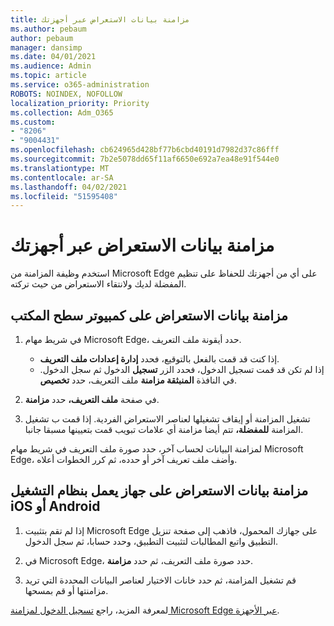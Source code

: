 ```yaml
---
title: مزامنة بيانات الاستعراض عبر أجهزتك
ms.author: pebaum
author: pebaum
manager: dansimp
ms.date: 04/01/2021
ms.audience: Admin
ms.topic: article
ms.service: o365-administration
ROBOTS: NOINDEX, NOFOLLOW
localization_priority: Priority
ms.collection: Adm_O365
ms.custom:
- "8206"
- "9004431"
ms.openlocfilehash: cb624965d428bf77b6cbd40191d7982d37c86fff
ms.sourcegitcommit: 7b2e5078dd65f11af6650e692a7ea48e91f544e0
ms.translationtype: MT
ms.contentlocale: ar-SA
ms.lasthandoff: 04/02/2021
ms.locfileid: "51595408"
---
```

# <a name="sync-your-browsing-data-across-your-devices"></a>مزامنة بيانات الاستعراض عبر أجهزتك

استخدم وظيفة المزامنة من Microsoft Edge على أي من أجهزتك للحفاظ على تنظيم المفضلة لديك ولانتقاء الاستعراض من حيث تركته.

## <a name="sync-your-browsing-data-on-a-desktop-computer"></a>مزامنة بيانات الاستعراض على كمبيوتر سطح المكتب

1. في شريط مهام Microsoft Edge، حدد أيقونة ملف التعريف.
    
    - إذا كنت قد قمت بالفعل بالتوقيع، فحدد **إدارة إعدادات ملف التعريف**.
    - إذا لم تكن قد قمت تسجيل الدخول، فحدد الزر **تسجيل** الدخول ثم سجل الدخول. في النافذة **المنبثقة مزامنة** ملف التعريف، حدد **تخصيص**.

1. في صفحة **ملف التعريف،** حدد **مزامنة**.

1. تشغيل المزامنة أو إيقاف تشغيلها لعناصر الاستعراض الفردية. إذا قمت ب تشغيل المزامنة **للمفضلة،** تتم أيضا مزامنة أي علامات تبويب قمت بتعيينها مسبقا جانبا.

لمزامنة البيانات لحساب آخر، حدد صورة ملف التعريف في شريط مهام Microsoft Edge، وأضف ملف تعريف آخر أو حدده، ثم كرر الخطوات أعلاه.

## <a name="sync-your-browsing-data-on-your-ios-or-android-device"></a>مزامنة بيانات الاستعراض على جهاز يعمل بنظام التشغيل iOS أو Android

1. إذا لم تقم بتثبيت Microsoft Edge على جهازك المحمول، فاذهب إلى صفحة تنزيل التطبيق واتبع المطالبات لتثبيت التطبيق، وحدد حسابا، ثم سجل الدخول.

1. في Microsoft Edge، حدد صورة ملف التعريف، ثم حدد **مزامنة**.

1. قم تشغيل المزامنة، ثم حدد خانات الاختيار لعناصر البيانات المحددة التي تريد مزامنتها أو قم بمسحها.

لمعرفة المزيد، راجع [تسجيل الدخول لمزامنة Microsoft Edge عبر الأجهزة](https://go.microsoft.com/fwlink/?linkid=2145501).
